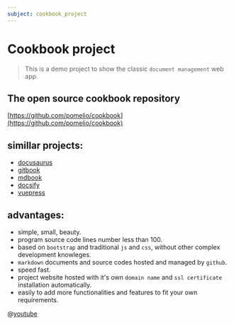 ```yaml
---
subject: cookbook_project
---
```

# Cookbook project
> This is a demo project to show the classic `document management` web app.

## The open source cookbook repository

[https://github.com/pomelio/cookbook](https://github.com/pomelio/cookbook)


## simillar projects:

- [docusaurus](https://docusaurus.io/)
- [gitbook](https://www.gitbook.com/)
- [mdbook](https://rust-lang.github.io/mdBook/)
- [docsify](https://docsify.js.org/#/?id=docsify)
- [vuepress](https://vuepress.vuejs.org/)


## advantages:
- simple, small, beauty.
- program source code lines number less than 100.
- based on `bootstrap` and traditional `js` and `css`, without other complex development knowleges.
- `markdown` documents and source codes hosted and managed by `github`.
- speed fast.
- project website hosted with it's own `domain name` and `ssl certificate` installation automatically.
- easily to add more functionalities and features to fit your own requirements.

@[youtube](https://www.youtube.com/watch?v=O_9u1P5YjVc&list=PL4cUxeGkcC9joIM91nLzd_qaH_AimmdAR&index=1)